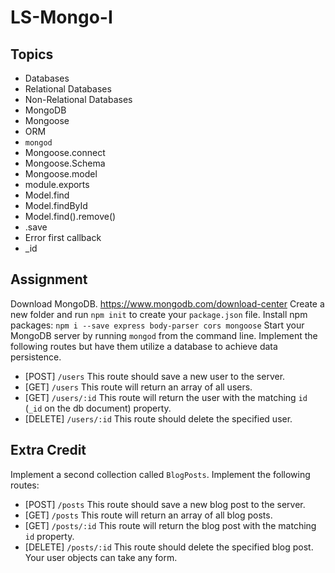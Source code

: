 # LS-Mongo-I

## Topics

- Databases
- Relational Databases
- Non-Relational Databases
- MongoDB
- Mongoose
- ORM
- `mongod`
- Mongoose.connect
- Mongoose.Schema
- Mongoose.model
- module.exports
- Model.find
- Model.findById
- Model.find().remove()
- .save
- Error first callback
- \_id

## Assignment

Download MongoDB. https://www.mongodb.com/download-center
Create a new folder and run `npm init` to create your `package.json` file.
Install npm packages: `npm i --save express body-parser cors mongoose`
Start your MongoDB server by running `mongod` from the command line.
Implement the following routes but have them utilize a database to achieve data persistence.

- [POST] `/users` This route should save a new user to the server.
- [GET] `/users` This route will return an array of all users.
- [GET] `/users/:id` This route will return the user with the matching `id` (`_id` on the db document) property.
- [DELETE] `/users/:id` This route should delete the specified user.

## Extra Credit

Implement a second collection called `BlogPosts`. Implement the following routes:

- [POST] `/posts` This route should save a new blog post to the server.
- [GET] `/posts` This route will return an array of all blog posts.
- [GET] `/posts/:id` This route will return the blog post with the matching `id` property.
- [DELETE] `/posts/:id` This route should delete the specified blog post.
  Your user objects can take any form.
